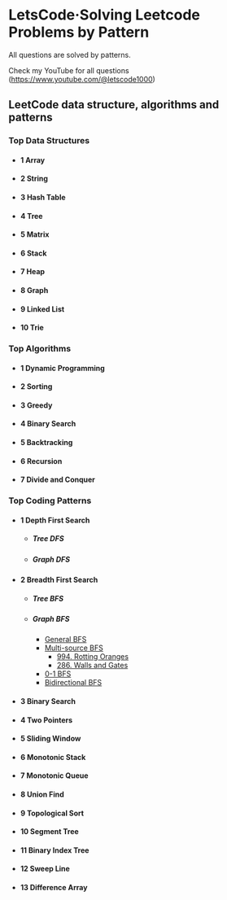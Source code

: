 # LetsCode·Solving Leetcode Problems by Pattern

All questions are solved by patterns.

Check my YouTube for all questions (https://www.youtube.com/@letscode1000)

## LeetCode data structure, algorithms and patterns
### Top Data Structures

* #### 1 Array
* #### 2 String
* #### 3 Hash Table
* #### 4 Tree
* #### 5 Matrix
* #### 6 Stack
* #### 7 Heap
* #### 8 Graph
* #### 9 Linked List
* #### 10 Trie

### Top Algorithms

* #### 1 Dynamic Programming
* #### 2 Sorting
* #### 3 Greedy
* #### 4 Binary Search
* #### 5 Backtracking
* #### 6 Recursion
* #### 7 Divide and Conquer

### Top Coding Patterns

* #### 1 Depth First Search
  - ##### Tree DFS
  - ##### Graph DFS
* #### 2 Breadth First Search
  - ##### Tree BFS
  - ##### Graph BFS
    - [General BFS](https://github.com/wisdompeak/LeetCode/tree/master/Two_Pointers)
    - [Multi-source BFS](https://github.com/wisdompeak/LeetCode/tree/master/Two_Pointers/011.Container-With-Most-Water)
      - [994. Rotting Oranges](https://github.com/wisdompeak/LeetCode/tree/master/Two_Pointers/1763.Longest-Nice-Substring)
      - [286. Walls and Gates](https://github.com/wisdompeak/LeetCode/tree/master/Two_Pointers/011.Container-With-Most-Water)
    - [0-1 BFS](https://github.com/wisdompeak/LeetCode/tree/master/Two_Pointers/011.Container-With-Most-Water)
    - [Bidirectional BFS](https://github.com/wisdompeak/LeetCode/tree/master/Two_Pointers/011.Container-With-Most-Water)	 
* #### 3 Binary Search
* #### 4 Two Pointers
* #### 5 Sliding Window
* #### 6 Monotonic Stack
* #### 7 Monotonic Queue
* #### 8 Union Find
* #### 9 Topological Sort
* #### 10 Segment Tree
* #### 11 Binary Index Tree
* #### 12 Sweep Line
* #### 13 Difference Array




